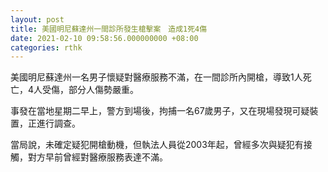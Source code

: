 ```yaml
---
layout: post
title: 美國明尼蘇達州一間診所發生槍擊案　造成1死4傷
date: 2021-02-10 09:58:56.000000000 +08:00
categories: rthk
---
```


美國明尼蘇達州一名男子懷疑對醫療服務不滿，在一間診所內開槍，導致1人死亡，4人受傷，部分人傷勢嚴重。

事發在當地星期二早上，警方到場後，拘捕一名67歲男子，又在現場發現可疑裝置，正進行調查。

當局說，未確定疑犯開槍動機，但執法人員從2003年起，曾經多次與疑犯有接觸，對方早前曾經對醫療服務表達不滿。
